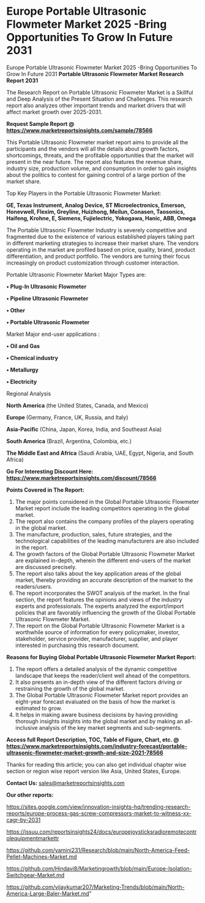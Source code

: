 # Europe Portable Ultrasonic Flowmeter Market 2025 -Bring Opportunities To Grow In Future 2031
Europe Portable Ultrasonic Flowmeter Market 2025 -Bring Opportunities To Grow In Future 2031
<strong>Portable Ultrasonic Flowmeter Market Research Report 2031</strong>

The Research Report on Portable Ultrasonic Flowmeter Market is a Skillful and Deep Analysis of the Present Situation and Challenges. This research report also analyzes other important trends and market drivers that will affect market growth over 2025-2031.

<strong>Request Sample Report @ <a href=https://www.marketreportsinsights.com/sample/78566>https://www.marketreportsinsights.com/sample/78566</a></strong>

This Portable Ultrasonic Flowmeter market report aims to provide all the participants and the vendors will all the details about growth factors, shortcomings, threats, and the profitable opportunities that the market will present in the near future. The report also features the revenue share, industry size, production volume, and consumption in order to gain insights about the politics to contest for gaining control of a large portion of the market share.

Top Key Players in the Portable Ultrasonic Flowmeter Market:

<strong>GE, Texas Instrument, Analog Device, ST Microelectronics, Emerson, Honevwell, Flexim, Greyline, Huizhong, Meilun, Conasen, Taosonics, Haifeng, Krohne, E, Siemens, Fujielectric, Yokogawa, Hanic, ABB, Omega</strong>

The Portable Ultrasonic Flowmeter Industry is severely competitive and fragmented due to the existence of various established players taking part in different marketing strategies to increase their market share. The vendors operating in the market are profiled based on price, quality, brand, product differentiation, and product portfolio. The vendors are turning their focus increasingly on product customization through customer interaction.

Portable Ultrasonic Flowmeter Market Major Types are:

<strong>• Plug-In Ultrasonic Flowmeter

• Pipeline Ultrasonic Flowmeter

• Other

• Portable Ultrasonic Flowmeter</strong>

Market Major end-user applications :

<strong>• Oil and Gas

• Chemical industry

• Metallurgy

• Electricity</strong>

Regional Analysis

</u><strong><b>North America</b></strong> (the United States, Canada, and Mexico)

<strong><b>Europe </b></strong>(Germany, France, UK, Russia, and Italy)

<strong><b>Asia-Pacific</b></strong> (China, Japan, Korea, India, and Southeast Asia)

<strong><b>South America</b></strong> (Brazil, Argentina, Colombia, etc.)

<strong><b>The Middle East and Africa</b></strong> (Saudi Arabia, UAE, Egypt, Nigeria, and South Africa)

<strong>Go For Interesting Discount Here: <a href=https://www.marketreportsinsights.com/discount/78566>https://www.marketreportsinsights.com/discount/78566</a></strong>

<strong>Points Covered in The Report:</strong>
<ol>
  <li>The major points considered in the Global Portable Ultrasonic Flowmeter Market report include the leading competitors operating in the global market.</li>
  <li>The report also contains the company profiles of the players operating in the global market.</li>
  <li>The manufacture, production, sales, future strategies, and the technological capabilities of the leading manufacturers are also included in the report.</li>
  <li>The growth factors of the Global Portable Ultrasonic Flowmeter Market are explained in-depth, wherein the different end-users of the market are discussed precisely.</li>
  <li>The report also talks about the key application areas of the global market, thereby providing an accurate description of the market to the readers/users.</li>
  <li>The report incorporates the SWOT analysis of the market. In the final section, the report features the opinions and views of the industry experts and professionals. The experts analyzed the export/import policies that are favorably influencing the growth of the Global Portable Ultrasonic Flowmeter Market.</li>
  <li>The report on the Global Portable Ultrasonic Flowmeter Market is a worthwhile source of information for every policymaker, investor, stakeholder, service provider, manufacturer, supplier, and player interested in purchasing this research document.</li>
</ol>
<strong>Reasons for Buying Global Portable Ultrasonic Flowmeter Market Report:</strong>

<ol>
  <li>The report offers a detailed analysis of the dynamic competitive landscape that keeps the reader/client well ahead of the competitors.</li>
  <li>It also presents an in-depth view of the different factors driving or restraining the growth of the global market.</li>
  <li>The Global Portable Ultrasonic Flowmeter Market report provides an eight-year forecast evaluated on the basis of how the market is estimated to grow.</li>
  <li>It helps in making aware business decisions by having providing thorough insights insights into the global market and by making an all-inclusive analysis of the key market segments and sub-segments.</li>
</ol>
<strong>Access full Report Description, TOC, Table of Figure, Chart, etc. @ <a href=https://www.marketreportsinsights.com/industry-forecast/portable-ultrasonic-flowmeter-market-growth-and-size-2021-78566>https://www.marketreportsinsights.com/industry-forecast/portable-ultrasonic-flowmeter-market-growth-and-size-2021-78566</a></strong>


Thanks for reading this article; you can also get individual chapter wise section or region wise report version like Asia, United States, Europe.

<strong>Contact Us:</strong>
sales@marketreportsinsights.com

<strong>Our other reports:</strong>

<a href=https://sites.google.com/view/innovation-insights-hq/trending-research-reports/europe-process-gas-screw-compressors-market-to-witness-xx-cagr-by-2031>https://sites.google.com/view/innovation-insights-hq/trending-research-reports/europe-process-gas-screw-compressors-market-to-witness-xx-cagr-by-2031</a>

<a href=https://issuu.com/reportsinsights24/docs/europejoysticksradioremotecontrolequipmentmarkettr>https://issuu.com/reportsinsights24/docs/europejoysticksradioremotecontrolequipmentmarkettr</a>

<a href=https://github.com/yamini231/Research/blob/main/North-America-Feed-Pellet-Machines-Market.md>https://github.com/yamini231/Research/blob/main/North-America-Feed-Pellet-Machines-Market.md</a>

<a href=https://github.com/Hindavi8/Marketingrowth/blob/main/Europe-Isolation-Switchgear-Market.md>https://github.com/Hindavi8/Marketingrowth/blob/main/Europe-Isolation-Switchgear-Market.md</a>

<a href=https://github.com/vijaykumar207/Marketing-Trends/blob/main/North-America-Large-Baler-Market.md>https://github.com/vijaykumar207/Marketing-Trends/blob/main/North-America-Large-Baler-Market.md</a>"
